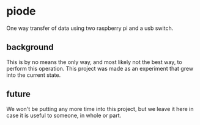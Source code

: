 # piode
One way transfer of data using two raspberry pi and a usb switch.

## background
This is by no means the only way, and most likely not the best way, to perform this operation. This project was made as an experiment that grew into the current state.

## future
We won't be putting any more time into this project, but we leave it here in case it is useful to someone, in whole or part.
